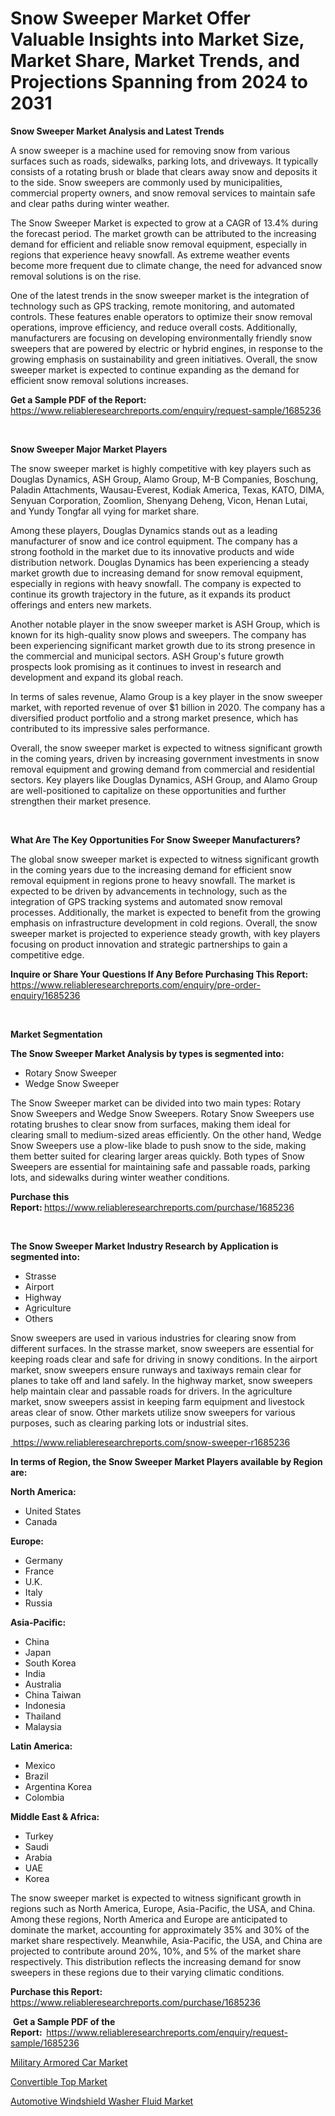 <p><h1>Snow Sweeper Market Offer Valuable Insights into Market Size, Market Share, Market Trends, and Projections Spanning from 2024 to 2031</h1></p><p><strong>Snow Sweeper Market Analysis and Latest Trends</strong></p>
<p><p>A snow sweeper is a machine used for removing snow from various surfaces such as roads, sidewalks, parking lots, and driveways. It typically consists of a rotating brush or blade that clears away snow and deposits it to the side. Snow sweepers are commonly used by municipalities, commercial property owners, and snow removal services to maintain safe and clear paths during winter weather.</p><p>The Snow Sweeper Market is expected to grow at a CAGR of 13.4% during the forecast period. The market growth can be attributed to the increasing demand for efficient and reliable snow removal equipment, especially in regions that experience heavy snowfall. As extreme weather events become more frequent due to climate change, the need for advanced snow removal solutions is on the rise.</p><p>One of the latest trends in the snow sweeper market is the integration of technology such as GPS tracking, remote monitoring, and automated controls. These features enable operators to optimize their snow removal operations, improve efficiency, and reduce overall costs. Additionally, manufacturers are focusing on developing environmentally friendly snow sweepers that are powered by electric or hybrid engines, in response to the growing emphasis on sustainability and green initiatives. Overall, the snow sweeper market is expected to continue expanding as the demand for efficient snow removal solutions increases.</p></p>
<p><strong>Get a Sample PDF of the Report:&nbsp;</strong> <a href="https://www.reliableresearchreports.com/enquiry/request-sample/1685236">https://www.reliableresearchreports.com/enquiry/request-sample/1685236</a></p>
<p>&nbsp;</p>
<p><strong>Snow Sweeper Major Market Players</strong></p>
<p><p>The snow sweeper market is highly competitive with key players such as Douglas Dynamics, ASH Group, Alamo Group, M-B Companies, Boschung, Paladin Attachments, Wausau-Everest, Kodiak America, Texas, KATO, DIMA, Senyuan Corporation, Zoomlion, Shenyang Deheng, Vicon, Henan Lutai, and Yundy Tongfar all vying for market share. </p><p>Among these players, Douglas Dynamics stands out as a leading manufacturer of snow and ice control equipment. The company has a strong foothold in the market due to its innovative products and wide distribution network. Douglas Dynamics has been experiencing a steady market growth due to increasing demand for snow removal equipment, especially in regions with heavy snowfall. The company is expected to continue its growth trajectory in the future, as it expands its product offerings and enters new markets.</p><p>Another notable player in the snow sweeper market is ASH Group, which is known for its high-quality snow plows and sweepers. The company has been experiencing significant market growth due to its strong presence in the commercial and municipal sectors. ASH Group's future growth prospects look promising as it continues to invest in research and development and expand its global reach.</p><p>In terms of sales revenue, Alamo Group is a key player in the snow sweeper market, with reported revenue of over $1 billion in 2020. The company has a diversified product portfolio and a strong market presence, which has contributed to its impressive sales performance.</p><p>Overall, the snow sweeper market is expected to witness significant growth in the coming years, driven by increasing government investments in snow removal equipment and growing demand from commercial and residential sectors. Key players like Douglas Dynamics, ASH Group, and Alamo Group are well-positioned to capitalize on these opportunities and further strengthen their market presence.</p></p>
<p>&nbsp;</p>
<p><strong>What Are The Key Opportunities For Snow Sweeper Manufacturers?</strong></p>
<p><p>The global snow sweeper market is expected to witness significant growth in the coming years due to the increasing demand for efficient snow removal equipment in regions prone to heavy snowfall. The market is expected to be driven by advancements in technology, such as the integration of GPS tracking systems and automated snow removal processes. Additionally, the market is expected to benefit from the growing emphasis on infrastructure development in cold regions. Overall, the snow sweeper market is projected to experience steady growth, with key players focusing on product innovation and strategic partnerships to gain a competitive edge.</p></p>
<p><strong>Inquire or Share Your Questions If Any Before Purchasing This Report:</strong> <a href="https://www.reliableresearchreports.com/enquiry/pre-order-enquiry/1685236">https://www.reliableresearchreports.com/enquiry/pre-order-enquiry/1685236</a></p>
<p>&nbsp;</p>
<p><strong>Market Segmentation</strong></p>
<p><strong>The Snow Sweeper Market Analysis by types is segmented into:</strong></p>
<p><ul><li>Rotary Snow Sweeper</li><li>Wedge Snow Sweeper</li></ul></p>
<p><p>The Snow Sweeper market can be divided into two main types: Rotary Snow Sweepers and Wedge Snow Sweepers. Rotary Snow Sweepers use rotating brushes to clear snow from surfaces, making them ideal for clearing small to medium-sized areas efficiently. On the other hand, Wedge Snow Sweepers use a plow-like blade to push snow to the side, making them better suited for clearing larger areas quickly. Both types of Snow Sweepers are essential for maintaining safe and passable roads, parking lots, and sidewalks during winter weather conditions.</p></p>
<p><strong>Purchase this Report:&nbsp;</strong><a href="https://www.reliableresearchreports.com/purchase/1685236">https://www.reliableresearchreports.com/purchase/1685236</a></p>
<p>&nbsp;</p>
<p><strong>The Snow Sweeper Market Industry Research by Application is segmented into:</strong></p>
<p><ul><li>Strasse</li><li>Airport</li><li>Highway</li><li>Agriculture</li><li>Others</li></ul></p>
<p><p>Snow sweepers are used in various industries for clearing snow from different surfaces. In the strasse market, snow sweepers are essential for keeping roads clear and safe for driving in snowy conditions. In the airport market, snow sweepers ensure runways and taxiways remain clear for planes to take off and land safely. In the highway market, snow sweepers help maintain clear and passable roads for drivers. In the agriculture market, snow sweepers assist in keeping farm equipment and livestock areas clear of snow. Other markets utilize snow sweepers for various purposes, such as clearing parking lots or industrial sites.</p></p>
<p><a href="https://www.reliableresearchreports.com/snow-sweeper-r1685236">&nbsp;https://www.reliableresearchreports.com/snow-sweeper-r1685236</a></p>
<p><strong>In terms of Region, the Snow Sweeper Market Players available by Region are:</strong></p>
<p>
    <p> <strong> North America: </strong>
        <ul>
            <li>United States</li>
            <li>Canada</li>
        </ul>
        </p> 
    <p> <strong> Europe: </strong>
        <ul>
            <li>Germany</li>
            <li>France</li>
            <li>U.K.</li>
            <li>Italy</li>
            <li>Russia</li>
        </ul>
        </p> 
    <p> <strong> Asia-Pacific: </strong>
        <ul>
            <li>China</li>
            <li>Japan</li>
            <li>South Korea</li>
            <li>India</li>
            <li>Australia</li>
            <li>China Taiwan</li>
            <li>Indonesia</li>
            <li>Thailand</li>
            <li>Malaysia</li>
        </ul>
        </p> 
    <p> <strong> Latin America: </strong>
        <ul>
            <li>Mexico</li>
            <li>Brazil</li>
            <li>Argentina Korea</li>
            <li>Colombia</li>
        </ul>
        </p> 
    <p> <strong> Middle East & Africa: </strong>
        <ul>
            <li>Turkey</li>
            <li>Saudi</li>
            <li>Arabia</li>
            <li>UAE</li>
            <li>Korea</li>
        </ul>
    </p>
    </p>
<p><p>The snow sweeper market is expected to witness significant growth in regions such as North America, Europe, Asia-Pacific, the USA, and China. Among these regions, North America and Europe are anticipated to dominate the market, accounting for approximately 35% and 30% of the market share respectively. Meanwhile, Asia-Pacific, the USA, and China are projected to contribute around 20%, 10%, and 5% of the market share respectively. This distribution reflects the increasing demand for snow sweepers in these regions due to their varying climatic conditions.</p></p>
<p><strong>Purchase this Report: </strong><a href="https://www.reliableresearchreports.com/purchase/1685236">https://www.reliableresearchreports.com/purchase/1685236</a></p>
<p>&nbsp;<strong>Get a Sample PDF of the Report:&nbsp;&nbsp;</strong><a href="https://www.reliableresearchreports.com/enquiry/request-sample/1685236">https://www.reliableresearchreports.com/enquiry/request-sample/1685236</a></p>
<p><strong></strong></p>
<p><p><a href="https://www.linkedin.com/pulse/military-armored-car-market-provides-detailed-segmentation-ziybe?trackingId=x8tYjyQu2U3lNCyJoJ4LDg%3D%3D">Military Armored Car Market</a></p><p><a href="https://www.linkedin.com/pulse/convertible-top-market-size-evaluating-its-trends-growth-ytv8e?trackingId=3yc887EFBEXP22Y98gm8xg%3D%3D">Convertible Top Market</a></p><p><a href="https://www.linkedin.com/pulse/automotive-windshield-washer-fluid-market-size-furnishes-clnse?trackingId=eNY0Xzwolir6l7VlnyUO2Q%3D%3D">Automotive Windshield Washer Fluid Market</a></p></p>
